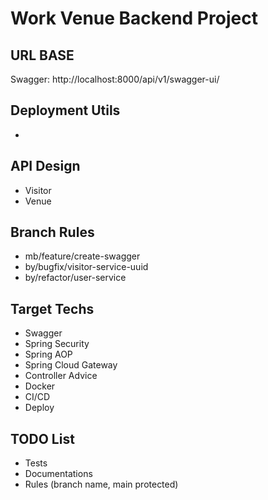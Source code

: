 # Work Venue Backend Project

## URL BASE
Swagger: http://localhost:8000/api/v1/swagger-ui/

## Deployment Utils
* 

## API Design
* Visitor 
* Venue

## Branch Rules 
* mb/feature/create-swagger
* by/bugfix/visitor-service-uuid
* by/refactor/user-service

## Target Techs
* Swagger
* Spring Security
* Spring AOP
* Spring Cloud Gateway
* Controller Advice
* Docker
* CI/CD
* Deploy

## TODO List
* Tests
* Documentations
* Rules (branch name, main protected)